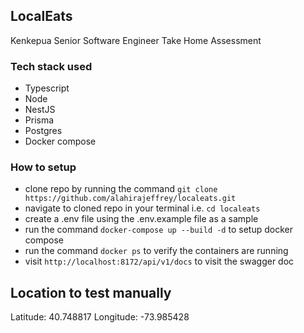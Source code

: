 ## LocalEats

Kenkepua Senior Software Engineer Take Home Assessment

### Tech stack used

- Typescript
- Node
- NestJS
- Prisma
- Postgres
- Docker compose

### How to setup

- clone repo by running the command `git clone https://github.com/alahirajeffrey/localeats.git`
- navigate to cloned repo in your terminal i.e. `cd localeats`
- create a .env file using the .env.example file as a sample
- run the command `docker-compose up --build -d` to setup docker compose
- run the command `docker ps` to verify the containers are running
- visit `http://localhost:8172/api/v1/docs` to visit the swagger doc

## Location to test manually

Latitude: 40.748817
Longitude: -73.985428
